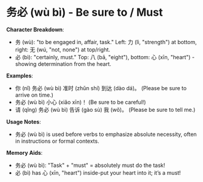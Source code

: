 # **务必 (wù bì) - Be sure to / Must**

**Character Breakdown**:  
- 务 (wù): "to be engaged in, affair, task." Left: 力 (lì, "strength") at bottom, right: 无 (wú, "not, none") at top/right.  
- 必 (bì): "certainly, must." Top: 八 (bā, "eight"), bottom: 心 (xīn, "heart") - showing determination from the heart.

**Examples**:  
- 你 (nǐ) 务必 (wù bì) 准时 (zhǔn shí) 到达 (dào dá)。 (Please be sure to arrive on time.)  
- 务必 (wù bì) 小心 (xiǎo xīn)！ (Be sure to be careful!)  
- 请 (qǐng) 务必 (wù bì) 告诉 (gào sù) 我 (wǒ)。 (Please be sure to tell me.)

**Usage Notes**:  
- 务必 (wù bì) is used before verbs to emphasize absolute necessity, often in instructions or formal contexts.

**Memory Aids**:  
- 务必 (wù bì): "Task" + "must" = absolutely must do the task!  
- 必 (bì) has 心 (xīn, "heart") inside-put your heart into it; it’s a must!